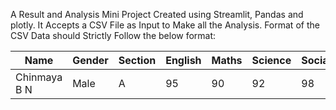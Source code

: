 A Result and Analysis Mini Project Created using Streamlit, Pandas and plotly. It Accepts a CSV File as Input to Make all the Analysis. 
Format of the CSV Data should Strictly Follow the below format:

| Name | Gender | Section | English | Maths | Science | Social | Language | Result | Percentage |
| -------- | ------- | -------- | ------- | -------- | ------- | -------- | ------- | -------- | ------- |
| Chinmaya B N | Male | A | 95 | 90 | 92 | 98 | 99 | Pass | 94.8 |
